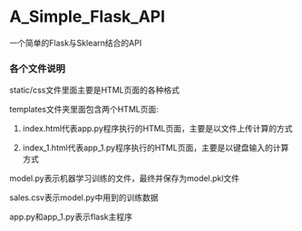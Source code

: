 # A_Simple_Flask_API

一个简单的Flask与Sklearn结合的API

### 各个文件说明

static/css文件里面主要是HTML页面的各种格式

templates文件夹里面包含两个HTML页面:

1. index.html代表app.py程序执行的HTML页面，主要是以文件上传计算的方式

2. index_1.html代表app_1.py程序执行的HTML页面，主要是以键盘输入的计算方式
  
model.py表示机器学习训练的文件，最终并保存为model.pkl文件

sales.csv表示model.py中用到的训练数据

app.py和app_1.py表示flask主程序
